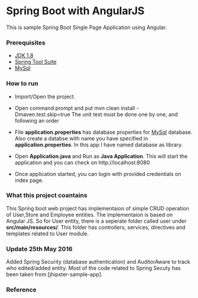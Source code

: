 # Spring Boot with AngularJS 

This is sample Spring Boot Single Page Application using Angular. 

### Prerequisites
- [JDK 1.8]
- [Spring Tool Suite]
- [MySql]

### How to run 

  - Import/Open the project. 
  - Open command prompt and put mvn clean install -Dmaven.test.skip=true
		The unit test must be done one by one, and following an order
  
  - File **application.properties** has database properties for [MySql] database. Also create a databse with name you have specified in **application.properties**. In this app I have named database as library.
  - Open **Application.java** and Run as **Java Application**. This will start the application and you can check on http://localhost:8080
  - Once application started, you can login with provided credentials on index page.

### What this project coantains

This Spring boot web project has implementaion of simple CRUD operation of User,Store and Employee entities. The implementaion is based on Angular JS. So for User entity, there is a seperate folder called user under **src/main/resources/**. 
This folder has controllers, services, directives and templates related to User module.


### Update 25th May 2016
Added Spring Security (database authentication) and AuditorAware to track who edited/added entity. Most of the code related to Spring Secuty has been taken from [jhipster-sample-app].

### Reference


[Spring Boot]: http://projects.spring.io/spring-boot/
[Spring Data JPA]: http://projects.spring.io/spring-data-jpa/
[MySql]: https://www.mysql.com/
[Spring Tool Suite]:https://spring.io/tools
[JDK 1.8]: http://www.oracle.com/technetwork/java/javase/downloads/jdk8-downloads-2133151.html
[MySql]: https://www.mysql.com/